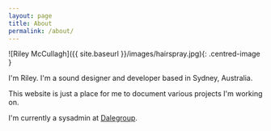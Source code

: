 ```yaml
---
layout: page
title: About
permalink: /about/
---
```


![Riley McCullagh]({{ site.baseurl }}/images/hairspray.jpg){: .centred-image }

I'm Riley. I'm a sound designer and developer based in Sydney, Australia.

This website is just a place for me to document various projects I'm working on.

I'm currently a sysadmin at [Dalegroup](http://dalegroup.net).

